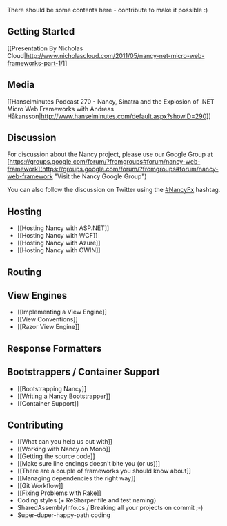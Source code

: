 There should be some contents here - contribute to make it possible :) 

## Getting Started
[[Presentation By Nicholas Cloud|http://www.nicholascloud.com/2011/05/nancy-net-micro-web-frameworks-part-1/]]

## Media
[[Hanselminutes Podcast 270 - Nancy, Sinatra and the Explosion of .NET Micro Web Frameworks with Andreas Håkansson|http://www.hanselminutes.com/default.aspx?showID=290]]

## Discussion
For discussion about the Nancy project, please use our Google Group at [https://groups.google.com/forum/?fromgroups#forum/nancy-web-framework](https://groups.google.com/forum/?fromgroups#forum/nancy-web-framework "Visit the Nancy Google Group")

You can also follow the discussion on Twitter using the [#NancyFx](http://search.twitter.com/search?q=%23Nancyfx) hashtag.

## Hosting

* [[Hosting Nancy with ASP.NET]]
* [[Hosting Nancy with WCF]]
* [[Hosting Nancy with Azure]]
* [[Hosting Nancy with OWIN]]

## Routing


## View Engines
* [[Implementing a View Engine]]
* [[View Conventions]]
* [[Razor View Engine]]

## Response Formatters


## Bootstrappers / Container Support

* [[Bootstrapping Nancy]]
* [[Writing a Nancy Bootstrapper]]
* [[Container Support]]

## Contributing

* [[What can you help us out with]]
* [[Working with Nancy on Mono]]
* [[Getting the source code]]
* [[Make sure line endings doesn't bite you (or us)]]
* [[There are a couple of frameworks you should know about]]
* [[Managing dependencies the right way]]
* [[Git Workflow]]
* [[Fixing Problems with Rake]]
* Coding styles (+ ReSharper file and test naming)
* SharedAssemblyInfo.cs / Breaking all your projects on commit ;-)
* Super-duper-happy-path coding